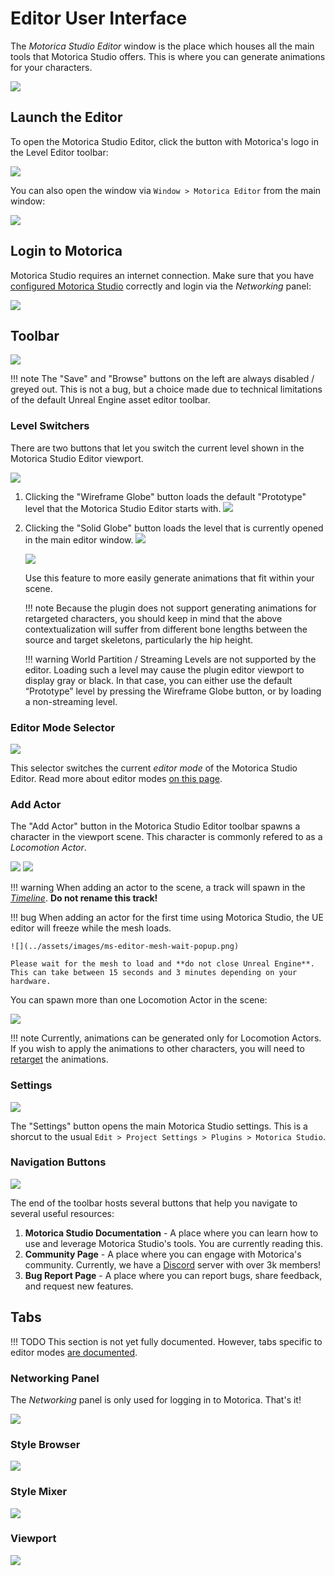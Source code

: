 # Editor User Interface

The *Motorica Studio Editor* window is the place which houses all the main tools that Motorica Studio offers. This is where you can generate animations for your characters.

![](../assets/images/ms-editor.png)

## Launch the Editor

To open the Motorica Studio Editor, click the button with Motorica's logo in the Level Editor toolbar:

![](../assets/images/ue-level-editor-toolbar-motorica-button.png)

You can also open the window via `Window > Motorica Editor` from the main window:

![](../assets/images/ms-editor-open-menu-entry.png)

## Login to Motorica

Motorica Studio requires an internet connection. Make sure that you have [configured Motorica Studio](installing.md#configure-motorica-studio) correctly and login via the *Networking* panel:

![](../assets/gifs/workflow-ms-editor-login.gif)

## Toolbar

![](../assets/images/ms-editor-toolbar.png)

!!! note
    The "Save" and "Browse" buttons on the left are always disabled / greyed out. This is not a bug, but a choice made due to technical limitations of the default Unreal Engine asset editor toolbar.

### Level Switchers

There are two buttons that let you switch the current level shown in the Motorica Studio Editor viewport.

![](../assets/images/ms-editor-toolbar-level-switcher-buttons.png)

1. Clicking the "Wireframe Globe" button loads the default "Prototype" level that the Motorica Studio Editor starts with.
    ![](../assets/images/ms-editor-viewport-prototype-level.png)

2. Clicking the "Solid Globe" button loads the level that is currently opened in the main editor window. 
    ![](../assets/images/ue-level-editor-viewport-user-level.png)

    ![](../assets/images/ms-editor-viewport-user-level.png)

    Use this feature to more easily generate animations that fit within your scene.

    !!! note
        Because the plugin does not support generating animations for retargeted characters, you should keep in mind that the above contextualization will suffer from different bone lengths between the source and target skeletons, particularly the hip height.

    !!! warning
        World Partition / Streaming Levels are not supported by the editor. Loading such a level may cause the plugin editor viewport to display gray or black. In that case, you can either use the default “Prototype” level by pressing the Wireframe Globe button, or by loading a non-streaming level.

### Editor Mode Selector

![](../assets/images/ms-editor-toolbar-editor-mode-dropdown.png)

This selector switches the current *editor mode* of the Motorica Studio Editor. Read more about editor modes [on this page](./ui-editor-modes.md).

### Add Actor

The "Add Actor" button in the Motorica Studio Editor toolbar spawns a character in the viewport scene. This character is commonly refered to as a *Locomotion Actor*.

![](../assets/images/ms-editor-toolbar-add-actor-button.png)
![](../assets/images/ms-editor-viewport-with-character-tpose.png)

!!! warning
    When adding an actor to the scene, a track will spawn in the [*Timeline*](ui-editor-modes.md#timeline). **Do not rename this track!**

!!! bug
    When adding an actor for the first time using Motorica Studio, the UE editor will freeze while the mesh loads.

    ![](../assets/images/ms-editor-mesh-wait-popup.png)

    Please wait for the mesh to load and **do not close Unreal Engine**. This can take between 15 seconds and 3 minutes depending on your hardware.

You can spawn more than one Locomotion Actor in the scene:

![](../assets/images/ms-editor-viewport-with-multiple-characters-tpose.png)

!!! note
    Currently, animations can be generated only for Locomotion Actors. If you wish to apply the animations to other characters, you will need to [retarget](retargeting.md) the animations.

### Settings

![](../assets/images/ms-editor-toolbar-settings-button.png)

The "Settings" button opens the main Motorica Studio settings. This is a shorcut to the usual `Edit > Project Settings > Plugins > Motorica Studio`.

### Navigation Buttons

![](../assets/images/ms-editor-toolbar-additional-resource-buttons.png)

The end of the toolbar hosts several buttons that help you navigate to several useful resources:

1. **Motorica Studio Documentation** - A place where you can learn how to use and leverage Motorica Studio's tools. You are currently reading this.
2. **Community Page** - A place where you can engage with Motorica's community. Currently, we have a [Discord](https://discord.com/invite/KWRqNzcjYA) server with over 3k members!
3. **Bug Report Page** - A place where you can report bugs, share feedback, and request new features.

## Tabs

!!! TODO
    This section is not yet fully documented. However, tabs specific to editor modes [are documented](ui-editor-modes.md).

### Networking Panel

The *Networking* panel is only used for logging in to Motorica. That's it!

![](../assets/gifs/workflow-ms-editor-login.gif)

### Style Browser

![](../assets/images/ms-editor-tab-style-browser.png)

### Style Mixer

![](../assets/images/ms-editor-tab-style-mixer.png)

### Viewport

![](../assets/images/ms-editor-tab-viewport.png)
